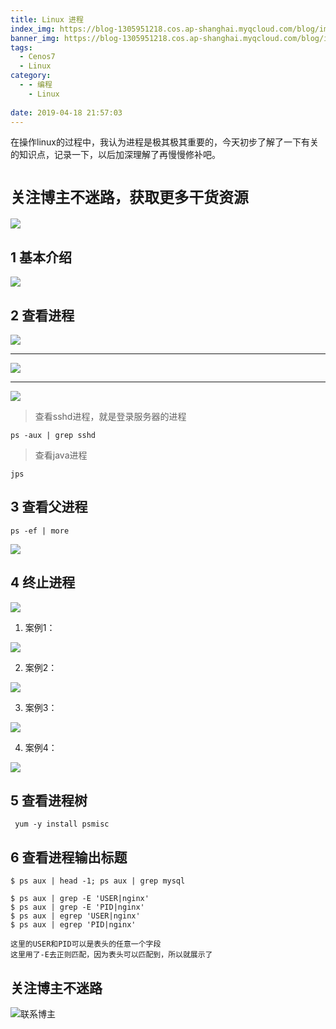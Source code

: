 ```yaml
---
title: Linux 进程
index_img: https://blog-1305951218.cos.ap-shanghai.myqcloud.com/blog/image/articleBg/1(31).jpg
banner_img: https://blog-1305951218.cos.ap-shanghai.myqcloud.com/blog/image/articleBg/1(31).jpg
tags:
  - Cenos7
  - Linux
category:
  - - 编程
    - Linux
 
date: 2019-04-18 21:57:03
---
```


在操作linux的过程中，我认为进程是极其极其重要的，今天初步了解了一下有关的知识点，记录一下，以后加深理解了再慢慢修补吧。

<!-- more -->

# `关注博主不迷路，获取更多干货资源`

![](https://github-edu-student-id-card-basic-1305951218.cos.ap-shanghai.myqcloud.com/shouhou.jpg)

## 1 基本介绍

![](https://blog-1305951218.cos.ap-shanghai.myqcloud.com/blog/image/articleContent/linuxJinCheng/linuxJinCheng1.png)

## 2 查看进程

![](https://blog-1305951218.cos.ap-shanghai.myqcloud.com/blog/image/articleContent/linuxJinCheng/linuxJinCheng2.png)

---

![](https://blog-1305951218.cos.ap-shanghai.myqcloud.com/blog/image/articleContent/linuxJinCheng/linuxJinCheng3.png)

---

![](https://blog-1305951218.cos.ap-shanghai.myqcloud.com/blog/image/articleContent/linuxJinCheng/linuxJinCheng4.png)

> 查看sshd进程，就是登录服务器的进程

```
ps -aux | grep sshd
```

> 查看java进程

```
jps
```

## 3 查看父进程

```
ps -ef | more

```

![](https://blog-1305951218.cos.ap-shanghai.myqcloud.com/blog/image/articleContent/linuxJinCheng/linuxJinCheng5.png)

## 4 终止进程

![](https://blog-1305951218.cos.ap-shanghai.myqcloud.com/blog/image/articleContent/linuxJinCheng/linuxJinCheng6.png)

1. 案例1：

![](https://blog-1305951218.cos.ap-shanghai.myqcloud.com/blog/image/articleContent/linuxJinCheng/linuxJinCheng7.png)

2. 案例2：

![](https://blog-1305951218.cos.ap-shanghai.myqcloud.com/blog/image/articleContent/linuxJinCheng/linuxJinCheng8.png)

3. 案例3：

![](https://blog-1305951218.cos.ap-shanghai.myqcloud.com/blog/image/articleContent/linuxJinCheng/linuxJinCheng9.png)

4. 案例4：

![](https://blog-1305951218.cos.ap-shanghai.myqcloud.com/blog/image/articleContent/linuxJinCheng/linuxJinCheng10.png)

## 5 查看进程树

```
 yum -y install psmisc
```


## 6 查看进程输出标题

```
$ ps aux | head -1; ps aux | grep mysql

$ ps aux | grep -E 'USER|nginx'
$ ps aux | grep -E 'PID|nginx'
$ ps aux | egrep 'USER|nginx'
$ ps aux | egrep 'PID|nginx'

这里的USER和PID可以是表头的任意一个字段
这里用了-E去正则匹配，因为表头可以匹配到，所以就展示了
```

## 关注博主不迷路
![联系博主](https://github-edu-student-id-card-basic-1305951218.cos.ap-shanghai.myqcloud.com/shouhou.jpg)